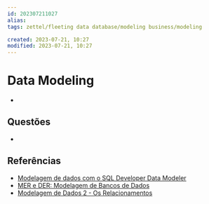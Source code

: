 ```yaml
---
id: 202307211027
alias: 
tags: zettel/fleeting data database/modeling business/modeling 

created: 2023-07-21, 10:27
modified: 2023-07-21, 10:27
---
```

# Data Modeling
<!-- Main content of my thoughts really -->

- 

## Questões
<!-- What remains for you to consider? --> 

- 

## Referências
<!-- Links to pages not referenced in the content -->

- [Modelagem de dados com o SQL Developer Data Modeler](https://www.devmedia.com.br/modelagem-de-dados-com-o-sql-developer-data-modeler/34465)
- [MER e DER: Modelagem de Bancos de Dados](https://www.devmedia.com.br/mer-e-der-modelagem-de-bancos-de-dados/14332)
- [Modelagem de Dados 2 - Os Relacionamentos](https://www.devmedia.com.br/modelagem-de-dados-2-os-relacionamentos/4142)
